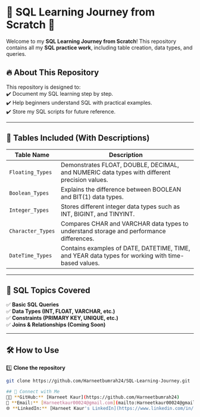 # 📌 SQL Learning Journey from Scratch 🚀

Welcome to my **SQL Learning Journey from Scratch**! This repository contains all my **SQL practice work**, including table creation, data types, and queries.  

## 🔥 About This Repository  
This repository is designed to:  
✔️ Document my SQL learning step by step.  
✔️ Help beginners understand SQL with practical examples.  
✔️ Store my SQL scripts for future reference.  

---

## 📂 Tables Included (With Descriptions)  

| Table Name         | Description |
|-------------------|------------|
| `Floating_Types`  | Demonstrates FLOAT, DOUBLE, DECIMAL, and NUMERIC data types with different precision values. |
| `Boolean_Types`   | Explains the difference between BOOLEAN and BIT(1) data types. |
| `Integer_Types`   | Stores different integer data types such as INT, BIGINT, and TINYINT. |
| `Character_Types` | Compares CHAR and VARCHAR data types to understand storage and performance differences. |
| `DateTime_Types`  | Contains examples of DATE, DATETIME, TIME, and YEAR data types for working with time-based values. |

---

## 🚀 SQL Topics Covered  
✅ **Basic SQL Queries**  
✅ **Data Types (INT, FLOAT, VARCHAR, etc.)**  
✅ **Constraints (PRIMARY KEY, UNIQUE, etc.)**  
✅ **Joins & Relationships (Coming Soon)**  

---

## 🛠️ How to Use  
1️⃣ **Clone the repository**  
```sh
git clone https://github.com/Harneetbumrah24/SQL-Learning-Journey.git

## 📢 Connect with Me  
👩‍💻 **GitHub:** [Harneet Kaur](https://github.com/Harneetbumrah24)  
📧 **Email:** [Harneetkaur00024@gmail.com](mailto:Harneetkaur00024@gmail.com)  
🌐 **LinkedIn:** [Harneet Kaur's LinkedIn](https://www.linkedin.com/in/harneet-kaur-52aa522b2)

